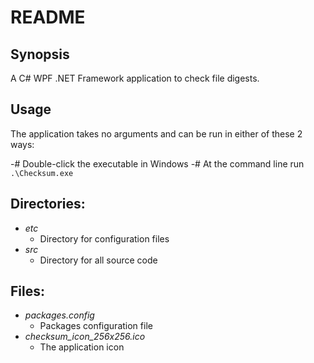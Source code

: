 # README

## Synopsis

A C# WPF .NET Framework application to check file digests.

## Usage

The application takes no arguments and can be run in either of these 2 ways:

-# Double-click the executable in Windows
-# At the command line run ``.\Checksum.exe``

## Directories:
- *etc*
  - Directory for configuration files
- *src*
  - Directory for all source code

## Files:
- *packages.config*
  - Packages configuration file
- *checksum_icon_256x256.ico*
  - The application icon
